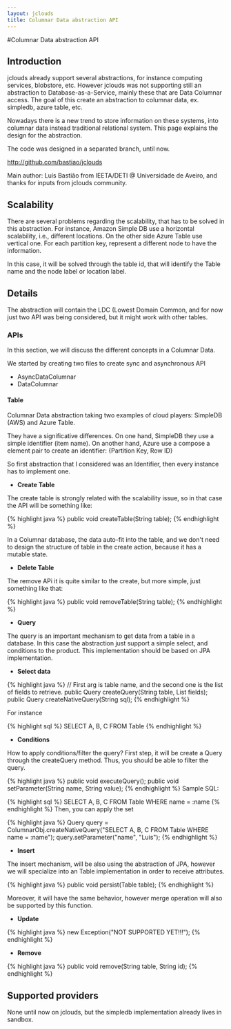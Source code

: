 ```yaml
---
layout: jclouds
title: Columnar Data abstraction API
---
```

#Columnar Data abstraction API

## Introduction

jclouds already support several abstractions, for instance computing services, blobstore, etc.
However jclouds was not supporting still an abstraction to Database-as-a-Service, mainly these that
are Data Columnar access. The goal of this create an abstraction to columnar data, 
ex. simpledb, azure table, etc. 

Nowadays there is a new trend to store information on these systems, into columnar data instead
 traditional relational system. This page explains the design for the abstraction.

The code was designed in a separated branch, until now.

http://github.com/bastiao/jclouds


Main author: Luís Bastião from IEETA/DETI @ Universidade de Aveiro, 
and thanks for inputs from jclouds community.


## Scalability

There are several problems regarding the scalability, that has to be solved in this
 abstraction. For instance, Amazon Simple DB use a horizontal scalability, i.e., different locations. 
On the other side Azure Table use vertical one. For each partition key, represent 
a different node to have the information.

In this case, it will be solved through the table id, that will identify the 
Table name and the node label or location label.


## Details

The abstraction will contain the LDC (Lowest Domain Common, and for now just 
two API was being considered, but it might work with other tables.

### APIs

In this section, we will discuss the different concepts in a Columnar Data.

We started by creating two files to create sync and asynchronous API 

 * AsyncDataColumnar
 * DataColumnar

#### Table

Columnar Data abstraction taking two examples of cloud players: SimpleDB (AWS) and Azure Table.

They have a significative differences. 
On one hand, SimpleDB they use a simple identifier (item name). On another hand, 
Azure use a compose a element pair to create an identifier: {Partition Key, Row ID}

So first abstraction that I considered was an Identifier, then every instance has to implement one.


*  **Create Table**

The create table is strongly related with the scalability issue, so in that case the API will be something like:

{% highlight java %}
	   public void createTable(String table);
{% endhighlight %}


In a Columnar database, the data auto-fit into the table, and we don't need to design the 
structure of table in the create action, because it has a mutable state.

* **Delete Table**


The remove APi it is quite similar to the create, but more simple, just something like that:

{% highlight java %}
	   public void removeTable(String table);
{% endhighlight %}

* **Query**

The query is an important mechanism to get data from a table in a database. 
In this case the abstraction just support a simple select, and conditions to the product. 
This implementation should be based on JPA implementation.

* **Select data**

{% highlight java %}
// First arg is table name, and the second one is the list of fields to retrieve.
public Query createQuery(String table, List<String> fields);
public Query createNativeQuery(String sql);
{% endhighlight %}

For instance

{% highlight sql %}
SELECT A, B, C FROM Table 
{% endhighlight %}


* **Conditions**

How to apply conditions/filter the query? First step, it will be create 
a Query through the createQuery method. Thus, you should be able to filter the query.

{% highlight java %}
public void executeQuery();
public void setParameter(String name, String value);
{% endhighlight %}
Sample SQL:

{% highlight sql %}
SELECT A, B, C FROM Table WHERE name = :name 
{% endhighlight %}
Then, you can apply the set 

{% highlight java %}
Query query = ColumnarObj.createNativeQuery("SELECT A, B, C FROM Table WHERE name = :name");
query.setParameter("name", "Luis");
{% endhighlight %}

* **Insert**

The insert mechanism, will be also using the abstraction of JPA, however 
we will specialize into an Table implementation in order to receive attributes. 

{% highlight java %}
public void persist(Table table);
{% endhighlight %}

Moreover, it will have the same behavior, however merge operation will also be supported by this function.

* **Update**

{% highlight java %}
new Exception("NOT SUPPORTED YET!!!");
{% endhighlight %}

* **Remove**


{% highlight java %}
public void remove(String table, String id);
{% endhighlight %}

## Supported providers

None until now on jclouds, but the simpledb implementation already lives in sandbox.
